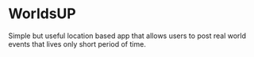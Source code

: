 # WorldsUP
Simple but useful location based app that allows users to post real world events that lives only short period of time.
